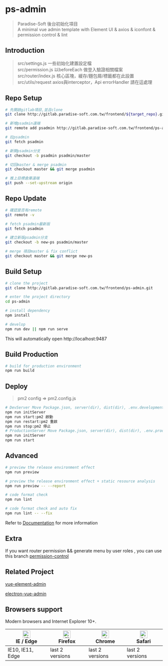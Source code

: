 # ps-admin

> Paradise-Soft 後台初始化項目  
> A minimal vue admin template with Element UI & axios & iconfont & permission control & lint

## Introduction

> src/settings.js      一些初始化建置設定檔  
> src/permission.js    以beforeEach 做登入驗證相關檔案  
> src/router/index.js  核心區塊，緩存/麵包屑/標籤都在此設置  
> src/utils/request    axios與interceptor，Api errorHandler 請在這處理  

## Repo Setup  

```bash
# 先開啟gitlab項目,並且clone
git clone http://gitlab.paradise-soft.com.tw/frontend/${target_repo}.git  

# 新增psadmin遠端
git remote add psadmin http://gitlab.paradise-soft.com.tw/frontend/ps-admin.git  

# 拉psadmin
git fetch psadmin  

# 新開psadmin分支
git checkout -b psadmin psadmin/master

# 切回master & merge psadmin
git checkout master && git merge psadmin

# 推上目標倉庫遠端 
git push --set-upstream origin
```

## Repo Update 

```bash
# 確認是否有remote  
git remote -v

# fetch psadmin最新版
git fetch psadmin

# 建立新版psadmin分支
git checkout -b new-ps psadmin/master

# merge 項目master & fix conflict
git checkout master && git merge new-ps
```


## Build Setup

```bash
# clone the project
git clone http://gitlab.paradise-soft.com.tw/frontend/ps-admin.git

# enter the project directory
cd ps-admin

# install dependency
npm install

# develop
npm run dev || npm run serve
```

This will automatically open http://localhost:9487

## Build Production

```bash
# build for production environment
npm run build
```

## Deploy

> pm2 config => pm2.config.js

```bash
# DevServer Move Package.json, server(dir), dist(dir), .env.development, ecosystem.config.js
npm run initServer  
npm run start:pm2 啟動  
npm run restart:pm2 重啟  
npm run stop:pm2 停止  
# ProductionServer Move Package.json, server(dir), dist(dir), .env.production
npm run initServer  
npm run start
```

## Advanced

```bash
# preview the release environment effect
npm run preview

# preview the release environment effect + static resource analysis
npm run preview -- --report

# code format check
npm run lint

# code format check and auto fix
npm run lint -- --fix
```

Refer to [Documentation](https://panjiachen.github.io/vue-element-admin-site/guide/essentials/deploy.html) for more information

## Extra

If you want router permission && generate menu by user roles , you can use this branch [permission-control](https://github.com/PanJiaChen/vue-admin-template/tree/permission-control)

## Related Project

[vue-element-admin](https://github.com/PanJiaChen/vue-element-admin)

[electron-vue-admin](https://github.com/PanJiaChen/electron-vue-admin)

## Browsers support

Modern browsers and Internet Explorer 10+.

| [<img src="https://raw.githubusercontent.com/alrra/browser-logos/master/src/edge/edge_48x48.png" alt="IE / Edge" width="24px" height="24px" />](http://godban.github.io/browsers-support-badges/)</br>IE / Edge | [<img src="https://raw.githubusercontent.com/alrra/browser-logos/master/src/firefox/firefox_48x48.png" alt="Firefox" width="24px" height="24px" />](http://godban.github.io/browsers-support-badges/)</br>Firefox | [<img src="https://raw.githubusercontent.com/alrra/browser-logos/master/src/chrome/chrome_48x48.png" alt="Chrome" width="24px" height="24px" />](http://godban.github.io/browsers-support-badges/)</br>Chrome | [<img src="https://raw.githubusercontent.com/alrra/browser-logos/master/src/safari/safari_48x48.png" alt="Safari" width="24px" height="24px" />](http://godban.github.io/browsers-support-badges/)</br>Safari |
| --------- | --------- | --------- | --------- |
| IE10, IE11, Edge| last 2 versions| last 2 versions| last 2 versions

